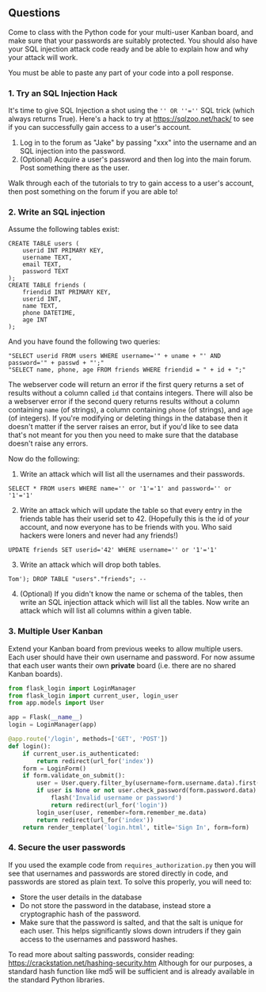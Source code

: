 ## Questions

Come to class with the Python code for your multi-user Kanban board, and
make sure that your passwords are suitably protected.
You should also have your SQL injection attack code ready and be able to
explain how and why your attack will work.

You must be able to paste any part of your code into a poll response.

### 1. Try an SQL Injection Hack

It's time to give SQL Injection a shot using the `'' OR ''=''` SQL trick (which always returns True). Here's a hack to try at https://sqlzoo.net/hack/ to see if you can successfully gain access to a user's account.

1. Log in to the forum as "Jake" by passing "xxx" into the username and an SQL injection into the password.
2. (Optional) Acquire a user's password and then log into the main forum. Post something there as the user.

Walk through each of the tutorials to try to gain access to a user's account, then post something on the forum if you are able to!

### 2. Write an SQL injection
Assume the following tables exist:
```sqlite3
CREATE TABLE users (
    userid INT PRIMARY KEY,
    username TEXT,
    email TEXT,
    password TEXT
);
CREATE TABLE friends (
    friendid INT PRIMARY KEY,
    userid INT,
    name TEXT,
    phone DATETIME,
    age INT
);
```
And you have found the following two queries:
```python3
"SELECT userid FROM users WHERE username='" + uname + "' AND password='" + passwd + "';"
"SELECT name, phone, age FROM friends WHERE friendid = " + id + ";"
```
The webserver code will return an error if the first query returns a set of
results without a column called `id` that contains integers.  There will also be a
webserver error if the second query returns results without a column containing
`name` (of strings), a column containing `phone` (of strings), and `age` (of
integers).  If you're modifying or deleting things in the database then it
doesn't matter if the server raises an error, but if you'd like to see data
that's not meant for you then you need to make sure that the database doesn't
raise any errors.

Now do the following:
1. Write an attack which will list all the usernames and their passwords.  
```sqlite3
SELECT * FROM users WHERE name='' or '1'='1' and password='' or '1'='1'
```
2. Write an attack which will update the table so that every entry in the friends table has their userid set to 42.  (Hopefully this is the id of *your* account, and now everyone has to be friends with you.  Who said hackers were loners and never had any friends!)  
```sqlite3
UPDATE friends SET userid='42' WHERE username='' or '1'='1'
```

3. Write an attack which will drop both tables.  
```sqlite3
Tom'); DROP TABLE "users"."friends"; --
```
4. (Optional) If you didn't know the name or schema of the tables, then write an
SQL injection attack which will list all the tables.  Now write an attack which
will list all columns within a given table.

### 3. Multiple User Kanban

Extend your Kanban board from previous weeks to allow multiple users.  Each user should have their own username and password. For now assume that each user wants their own **private** board (i.e. there are no shared Kanban boards).
```python
from flask_login import LoginManager
from flask_login import current_user, login_user
from app.models import User

app = Flask(__name__)
login = LoginManager(app)

@app.route('/login', methods=['GET', 'POST'])
def login():
    if current_user.is_authenticated:
        return redirect(url_for('index'))
    form = LoginForm()
    if form.validate_on_submit():
        user = User.query.filter_by(username=form.username.data).first()
        if user is None or not user.check_password(form.password.data):
            flash('Invalid username or password')
            return redirect(url_for('login'))
        login_user(user, remember=form.remember_me.data)
        return redirect(url_for('index'))
    return render_template('login.html', title='Sign In', form=form)
```

### 4. Secure the user passwords
If you used the example code from `requires_authorization.py` then you will see that usernames and passwords are stored directly in code, and passwords are stored as plain text. To solve this properly, you will need to:
- Store the user details in the database
- Do not store the password in the database, instead store a cryptographic hash of the password.
- Make sure that the password is salted, and that the salt is unique for each user. This helps significantly slows down intruders if they gain access to the usernames and password hashes.

To read more about salting passwords, consider reading:
https://crackstation.net/hashing-security.htm
Although for our purposes, a standard hash function like md5 will be sufficient and is already available in the standard Python libraries.
